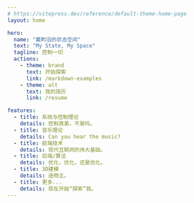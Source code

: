```yaml
---
# https://vitepress.dev/reference/default-theme-home-page
layout: home

hero:
  name: "戴畇滔的状态空间"
  text: "My State, My Space"
  tagline: 控制一切
  actions:
    - theme: brand
      text: 开始探索
      link: /markdown-examples
    - theme: alt
      text: 我的简历
      link: /resume

features:
  - title: 系统与控制理论
    details: 控制真美，不是吗。
  - title: 音乐理论
    details: Can you hear the music?
  - title: 前端技术
    details: 现代互联网的伟大基础。
  - title: 后端/算法
    details: 优化，优化，还是优化。
  - title: 3D建模
    details: 造物主。
  - title: 更多...
    details: 现在开始“探索”我。
---
```


